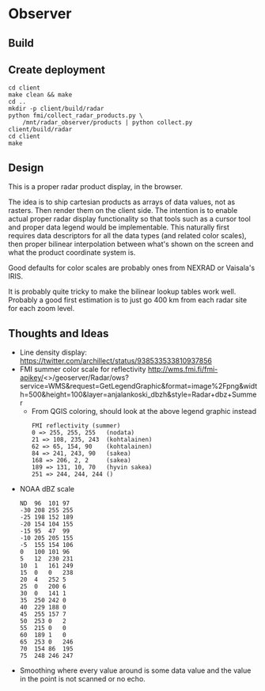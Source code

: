 # Observer

## Build

## Create deployment

    cd client
    make clean && make
    cd ..
    mkdir -p client/build/radar
    python fmi/collect_radar_products.py \
        /mnt/radar_observer/products | python collect.py client/build/radar
    cd client
    make


## Design

This is a proper radar product display, in the browser.

The idea is to ship cartesian products as arrays of data values, not as
rasters.  Then render them on the client side.  The intention is to enable
actual proper radar display functionality so that tools such as a cursor tool
and proper data legend would be implementable.  This naturally first requires
data descriptors for all the data types (and related color scales), then
proper bilinear interpolation between what's shown on the screen and what the
product coordinate system is.

Good defaults for color scales are probably ones from NEXRAD or Vaisala's
IRIS.

It is probably quite tricky to make the bilinear lookup tables work well.
Probably a good first estimation is to just go 400 km from each radar site for
each zoom level.


## Thoughts and Ideas
 - Line density display:
   https://twitter.com/archillect/status/938533533810937856
 - FMI summer color scale for reflectivity
   http://wms.fmi.fi/fmi-apikey/<>/geoserver/Radar/ows?service=WMS&request=GetLegendGraphic&format=image%2Fpng&width=500&height=100&layer=anjalankoski_dbzh&style=Radar+dbz+Summer
   - From QGIS coloring, should look at the above legend graphic instead
     ```
     FMI reflectivity (summer)
     0 => 255, 255, 255   (nodata)
     21 => 108, 235, 243  (kohtalainen)
     62 => 65, 154, 90    (kohtalainen)
     84 => 241, 243, 90   (sakea)
     168 => 206, 2, 2     (sakea)
     189 => 131, 10, 70   (hyvin sakea)
     251 => 244, 244, 244 ()
     ```
 - NOAA dBZ scale
   ```
   ND  96  101 97
   -30 208 255 255
   -25 198 152 189
   -20 154 104 155
   -15 95  47  99
   -10 205 205 155
   -5  155 154 106
   0   100 101 96
   5   12  230 231
   10  1   161 249
   15  0   0   238
   20  4   252 5
   25  0   200 6
   30  0   141 1
   35  250 242 0
   40  229 188 0
   45  255 157 7
   50  253 0   2
   55  215 0   0
   60  189 1   0
   65  253 0   246
   70  154 86  195
   75  248 246 247
   ```
 - Smoothing where every value around is some data value and the value in the
   point is not scanned or no echo.
